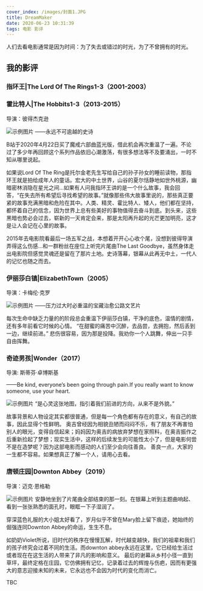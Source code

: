 ```yaml
---
cover_index: /images/封面1.JPG
title: DreamMaker
date: 2020-06-23 10:31:39
tags: 电影 影评
---
```

人们去看电影通常是因为时间：为了失去或错过的时光，为了不曾拥有的时光。

## 我的影评

### 指环王|The Lord Of The Rings1-3（2001-2003）
### 霍比特人|The Hobbits1-3（2013-2015）
 导演：彼得杰克逊

![示例图片](/images/指环王2.jpg "示例图片")
——永远不可逾越的史诗

B站于2020年4月22日买了魔戒六部曲蓝光版，借此机会再次重温了一遍。不论过了多少年再回顾这个系列作品依旧心潮激荡，有很多想法等不及要涌出，一时不知从哪里说起。

如果说Lord Of The Ring是托尔金老先生写给自己的孙子孙女的睡前读物，那指环王就是拍给成年人的童话。宏大的中土世界，山谷的夏尔恬静地如世外桃源，幽暗密林消隐在星光之间…如果有人问我指环王讲的是一个什么故事，我会回答，“在失去所有希望后寻找希望的故事。”就像那些伟大故事里说的，那些真正要紧的故事充满黑暗和危险在其中。人类、精灵、霍比特人、矮人，他们都在坚持，都怀着自己的信念，因为世界上总有些美好的事物值得去奋斗到底。到头来，这些黑暗也势必会过去，崭新的一天肯定会来，那是太阳再升起的光芒更加明亮，这才是让人会记在心里的故事。

2015年去电影院看最后一场五军之战，本想着开开心心收个尾，没想到彼得导演弄得这么伤感…和一群粉丝在座位上听完片尾曲The Last Goodbye，虽然身体走出电影院但感觉灵魂还是留在了那片土地。史诗落幕，银幕从此再无中土，一代人的记忆也随之而去。

### 伊丽莎白镇|ElizabethTown（2005）
导演：卡梅伦·克罗

![示例图片](/images/伊丽莎白镇1.jpg "示例图片")
——压力过大时必重温的宝藏治愈公路文艺片

每次生命中缺乏力量的的阶段总会重温下伊丽莎白镇，干净的底色，温情的剧情，还有多年前看它时候的心情。
“在甜蜜的痛苦中沉醉，去品尝，去拥抱，然后丢到一边，继续前进。”
悲伤很容易，因为那是投降。我劝你一个人跳舞，伸出一只手自由挥舞。

### 奇迹男孩|Wonder（2017）
导演: 斯蒂芬·卓博斯基

——Be kind, everyone’s been going through pain.If you really want to know someone, use your heart.

![示例图片](/images/奇迹1.jpg "示例图片")
“是心灵这张地图，指引着我们前进的方向，从来不是外貌。”

故事背景和人物设定其实都很普通，但是每一个角色都有存在的意义，有自己的故事，因此显得个性鲜明。
奥吉曾经因为相貌丑陋而闷闷不乐，有了朋友不再害怕别人的眼光，变得自信起来；妈妈因为奥吉的病放弃梦想在家照料，在奥吉振作之后重新捡起了梦想；现实生活中，这样的后续发生的可能性太小了，但是电影何尝不是在造梦呢？因为这部电影而感动的人们至少会向往善良。
善良一点，大家的一生都不容易。如果想真正了解一个人，请用心去看。

### 唐顿庄园|Downton Abbey（2019）
导演：迈克·恩格勒

![示例图片](/images/唐顿封面.png "示例图片")
安静地坐到了片尾曲全部结束的那一刻。在银幕上听到主题曲响起、看到一张张熟悉的面孔时，眼眶一下子湿润了。

穿深蓝色礼服的大小姐太好看了，岁月似乎不曾在Mary脸上留下痕迹，她始终的倔强连同Downton Abbey的命运，生生不息。

如奶奶Violet所说，旧时代的秩序在慢慢瓦解，时代越变越快，我们的祖辈和我们的孩子终究会过着不同的生活。而downton abbey永远在这里，它已经给生活过或者现在在这生活的人带来了非凡的影响和意义。
最后的谢幕从乡村小径一直到草坪，最终定格在庄园，它仿佛拥有记忆，记录着过去的辉煌与伤疤，因而有更强大的意志迎接未知的未来，它永远也不会因为时代的变化而消亡。

TBC
